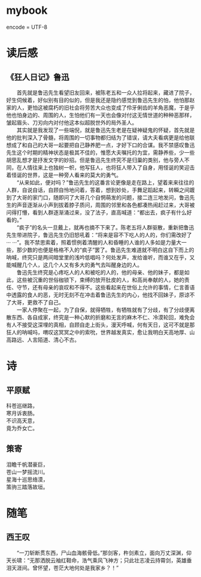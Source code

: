 mybook  
===  
encode = UTF-8   
# 读后感
## 《狂人日记》鲁迅
&emsp;&emsp;首先就是鲁迅先生看望旧友回来，被陈老五和一众人拉将起来，藏进了院子，好生伺候着，好似别有目的似的，但是我还是隐约感觉到鲁迅先生的怕，他怕那赵家的人，更怕这被腐朽的旧社会将劳苦大众也变成了伶牙俐齿的羊角恶魔，于是乎他也怕身边的、周围的人，生怕他们有一天也会像对付这无情世道的种种恶那样，皱起眉头、刀刃向内对付他这本似超脱世外的局外圣人。  
&emsp;&emsp;其实就是我发现了一些端倪，就是鲁迅先生老是在疑神疑鬼的怀疑，首先就是他的批判深入了骨髓，将周围的一切事物都归结为了错误，请大夫看病更是给他联想成了和自己的大哥一起要把自己静养肥一点，才好下口的合谋。我不禁感叹鲁迅先生这个时期的精神状态是极其不佳的，惟愿大夫嘱托的为宜，需静养些，少一些胡思乱想才是抒发文字的妙招。但是鲁迅先生终究不是归巢的类别，他与旁人不同，在人情往来上也独树一帜，他写狂人，也将狂人带入了自身，用怪诞的笑迎击着怪诞的世界，这是一种旁人看来的莫大的勇气。  
&emsp;&emsp;“从来如此，便对吗？”鲁迅先生的这番言论更像是走在路上，望着来来往往的人群，自说自话，自顾自怜地问着，答着，想到妙处，手舞足蹈起来，转瞬之间踱到了大哥的家门口，随即问了大哥几个自惘萌发的问题，接二连三地发问，鲁迅先生的声音逐渐从小声到拔着脖子质问，周围的邻里和各色都凑热闹赶过来，大哥被问得打懵，看到人群逐渐涌过来，没了法子，直高喊道：“都出去，疯子有什么好看的。”  
&emsp;&emsp;“疯子”的名头一旦戴上，就再也摘不下来了。陈老五将人群驱散，重新把鲁迅先生带进院子，鲁迅先生仍旧怒吼着：“将来是容不下吃人的人的，你们需改好了··· ···”。我不禁思索着，照着惯例着清醒的人和昏睡的人谁的人多如是力量大一些，那少数的也便是格格不入的“疯子”罢了。鲁迅先生难道就不明白这自下而上的呐喊，终究只是两间暗堂里的浅吟低唱吗？何处发声，发给谁听，而谁又在乎，又能喊醒几个人，这几个人又有多大的勇气去叫醒身边的人。  
&emsp;&emsp;鲁迅先生终究是心疼吃人的人和被吃的人的，他的母亲、他的妹子，都是如此，这些被沉重的世俗枷锁下，束缚的放开肚皮的人，和高尚奉献的人，她的责任、守节，还有母亲的哀叹和不得不。这些看起来在世俗上允许的事情，仁言善语中透露的食人的恶，无时无刻不在冲击着鲁迅先生的内心，他找不回妹子，原谅不了大哥，更救不了自己。  
&emsp;&emsp;一家人停聚在一起，为了自保，就得牺牲，有牺牲就有了分歧，有了分歧便离散东西、各自成家，终究是一种心默的折磨和无言的麻木不仁、冷漠轮回，难免会有人不接受这深埋的真相，自顾自走上街头，漫天呼喊，何有天日，这可不就是那狂人的呐喊吗，喟叹这冥冥之中的索吮，世界越发真实，愈让我明白天高地厚、山高路远、人言陌道、清心不古。  
# 诗
## 平原赋
科苍巡继路，  
寒月诉衷肠。  
不识高天意，  
竟为乔女亡。  
## 策寄  
泪瞻千帆潜豪巨，  
苍山一梦摇流川。  
星海十巡思络漠，  
策驹三踏落故垣。  
# 随笔
## 西王叹
&emsp;&emsp;“一刀斩断贯东西，尸山血海骸骨低。”那剑客，杵剑素立，面向万丈深渊，仰天长啸：“无那洒脱云袖红鞋命，浩气乘风飞神方；只此壮志凌云持霄剑，英雄垂泪天涯间。曾怀望，苍茫大地何处是我家乡？！”  
